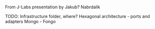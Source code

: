 From J-Labs presentation by Jakub? Nabrdalik



TODO:
Infrastructure folder, where?
Hexagonal architecture - ports and adapters
Mongo - Fongo